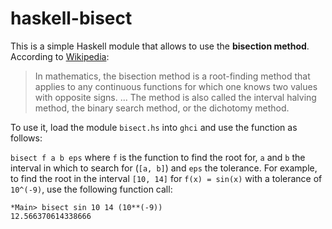 # haskell-bisect
This is a simple Haskell module that allows to use the **bisection method**. According to [Wikipedia](https://en.wikipedia.org/wiki/Bisection_method):
>In mathematics, the bisection method is a root-finding method that applies to any continuous functions for which one knows two values with opposite signs. ... The method is also called the interval halving method, the binary search method, or the dichotomy method.

To use it, load the module `bisect.hs` into `ghci` and use the function as follows:

`bisect f a b eps` where `f` is the function to find the root for, `a` and `b` the interval in which to search for (`[a, b]`) and `eps` the tolerance. For example, to find the root in the interval `[10, 14]` for `f(x) = sin(x)` with a tolerance of `10^(-9)`, use the following function call:

```
*Main> bisect sin 10 14 (10**(-9))
12.566370614338666
```
